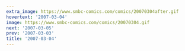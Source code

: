 ```yaml
---
extra_image: https://www.smbc-comics.com/comics/20070304after.gif
hovertext: '2007-03-04'
image: https://www.smbc-comics.com/comics/20070304.gif
next: '2007-03-05'
prev: '2007-03-03'
title: '2007-03-04'
---
```

